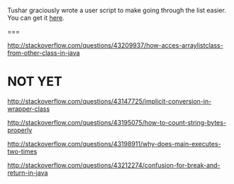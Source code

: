 Tushar graciously wrote a user script to make going through the list easier. You can get it [here](https://github.com/tusharjadhav219/Userscript-for-delete-candidates).

===

http://stackoverflow.com/questions/43209937/how-acces-arraylistclass-from-other-class-in-java

NOT YET
====

http://stackoverflow.com/questions/43147725/implicit-conversion-in-wrapper-class

http://stackoverflow.com/questions/43195075/how-to-count-string-bytes-properly

http://stackoverflow.com/questions/43198911/why-does-main-executes-two-times

http://stackoverflow.com/questions/43212274/confusion-for-break-and-return-in-java